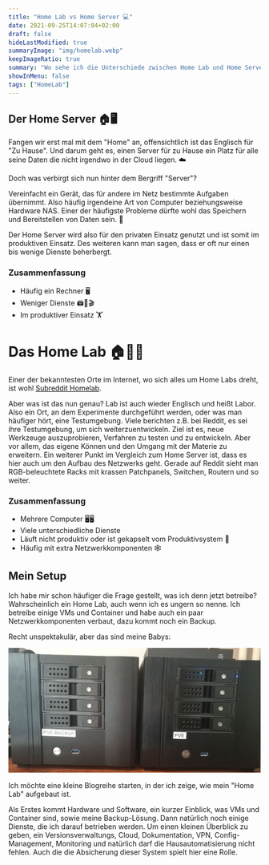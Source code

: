 ```yaml
---
title: "Home Lab vs Home Server 💻"
date: 2021-09-25T14:07:04+02:00
draft: false
hideLastModified: true
summaryImage: "img/homelab.webp"
keepImageRatio: true
summary: "Wo sehe ich die Unterschiede zwischen Home Lab und Home Server."
showInMenu: false
tags: ["HomeLab"]
---
```


## Der Home Server 🏠🖥️

Fangen wir erst mal mit dem "Home" an, offensichtlich ist das Englisch für "Zu Hause". Und darum geht es, einen Server für zu Hause ein Platz für alle seine Daten die nicht irgendwo in der Cloud liegen. ☁️

Doch was verbirgt sich nun hinter dem Bergriff "Server"?

Vereinfacht ein Gerät, das für andere im Netz bestimmte Aufgaben übernimmt.
Also häufig irgendeine Art von Computer beziehungsweise Hardware NAS. Einer der häufigste Probleme dürfte wohl das Speichern und Bereitstellen von Daten sein. 💾

Der Home Server wird also für den privaten Einsatz genutzt und ist somit im produktiven Einsatz. Des weiteren kann man sagen, dass er oft nur einen bis wenige Dienste beherbergt.

### Zusammenfassung

- Häufig ein Rechner 🖥️
- Weniger Dienste 🖨️💾🎬
- Im produktiver Einsatz 🏋

# Das Home Lab 🏠🔬🧪

Einer der bekanntesten Orte im Internet, wo sich alles um Home Labs dreht, ist wohl [Subreddit Homelab](https://www.reddit.com/r/homelab/).

Aber was ist das nun genau?
Lab ist auch wieder Englisch und heißt Labor. Also ein Ort, an dem Experimente durchgeführt werden, oder was man häufiger hört, eine Testumgebung.
Viele berichten z.B. bei Reddit, es sei ihre Testumgebung, um sich weiterzuentwickeln.
Ziel ist es, neue Werkzeuge auszuprobieren, Verfahren zu testen und zu entwickeln. Aber vor allem, das eigene Können und den Umgang mit der Materie zu erweitern.
Ein weiterer Punkt im Vergleich zum Home Server ist, dass es hier auch um den Aufbau des Netzwerks geht.
Gerade auf Reddit sieht man RGB-beleuchtete Racks mit krassen Patchpanels, Switchen, Routern und so weiter.

### Zusammenfassung

- Mehrere Computer 🖥️🖥️
- Viele unterschiedliche Dienste
- Läuft nicht produktiv oder ist gekapselt vom Produktivsystem 🚧
- Häufig mit extra Netzwerkkomponenten 🕸️

## Mein Setup

Ich habe mir schon häufiger die Frage gestellt, was ich denn jetzt betreibe?
Wahrscheinlich ein Home Lab, auch wenn ich es ungern so nenne.
Ich betreibe einige VMs und Container und habe auch ein paar Netzwerkkomponenten verbaut, dazu kommt noch ein Backup.

Recht unspektakulär, aber das sind meine Babys:

![My Lab](img/my_lab.jpg)

Ich möchte eine kleine Blogreihe starten, in der ich zeige, wie mein "Home Lab" aufgebaut ist.

Als Erstes kommt Hardware und Software, ein kurzer Einblick, was VMs und Container sind, sowie meine Backup-Lösung.
Dann natürlich noch einige Dienste, die ich darauf betrieben werden.
Um einen kleinen Überblick zu geben, ein Versionsverwaltungs, Cloud, Dokumentation, VPN, Config-Management, Monitoring und natürlich darf die Hausautomatisierung nicht fehlen.
Auch die die Absicherung dieser System spielt hier eine Rolle.
